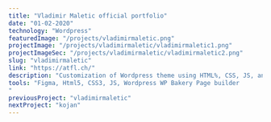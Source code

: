 ```yaml
---
title: "Vladimir Maletic official portfolio"
date: "01-02-2020"
technology: "Wordpress"
featuredImage: "/projects/vladimirmaletic.png"
projectImage: "/projects/vladimirmaletic/vladimirmaletic1.png"
projectImageSec: "/projects/vladimirmaletic/vladimirmaletic2.png"
slug: "vladimirmaletic"
link: "https://atfl.ch/"
description: "Customization of Wordpress theme using HTML%, CSS, JS, and WP Bakery Page builder, Migration from previous theme, tree languages support, redirection of old links to preserve Google rankings"
tools: "Figma, Html5, CSS3, JS, Wordpress WP Bakery Page builder
"
previousProject: "vladimirmaletic"
nextProject: "kojan"
---
```

